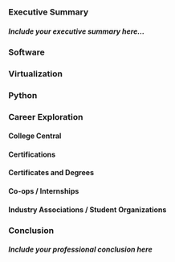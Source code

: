 ### Executive Summary
##### Include your executive summary here...

### Software
### Virtualization
### Python
### Career Exploration
#### College Central
#### Certifications
#### Certificates and Degrees
#### Co-ops / Internships
#### Industry Associations / Student Organizations
### Conclusion
##### Include your professional conclusion here
